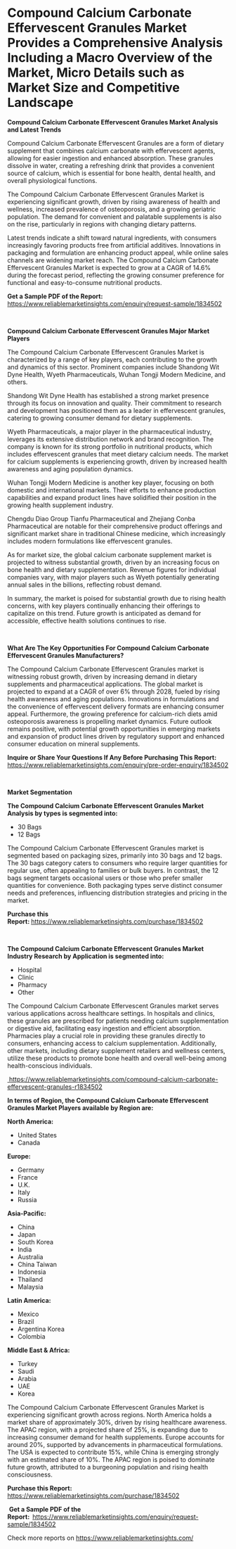 <p><h1>Compound Calcium Carbonate Effervescent Granules Market Provides a Comprehensive Analysis Including a Macro Overview of the Market, Micro Details such as Market Size and Competitive Landscape</h1></p><p><strong>Compound Calcium Carbonate Effervescent Granules Market Analysis and Latest Trends</strong></p>
<p><p>Compound Calcium Carbonate Effervescent Granules are a form of dietary supplement that combines calcium carbonate with effervescent agents, allowing for easier ingestion and enhanced absorption. These granules dissolve in water, creating a refreshing drink that provides a convenient source of calcium, which is essential for bone health, dental health, and overall physiological functions. </p><p>The Compound Calcium Carbonate Effervescent Granules Market is experiencing significant growth, driven by rising awareness of health and wellness, increased prevalence of osteoporosis, and a growing geriatric population. The demand for convenient and palatable supplements is also on the rise, particularly in regions with changing dietary patterns. </p><p>Latest trends indicate a shift toward natural ingredients, with consumers increasingly favoring products free from artificial additives. Innovations in packaging and formulation are enhancing product appeal, while online sales channels are widening market reach. The Compound Calcium Carbonate Effervescent Granules Market is expected to grow at a CAGR of 14.6% during the forecast period, reflecting the growing consumer preference for functional and easy-to-consume nutritional products.</p></p>
<p><strong>Get a Sample PDF of the Report:&nbsp;</strong> <a href="https://www.reliablemarketinsights.com/enquiry/request-sample/1834502?utm_campaign=3223&utm_medium=2&utm_source=Github&utm_content=ia&utm_term=09032025&utm_id=compound-calcium-carbonate-effervescent-granules">https://www.reliablemarketinsights.com/enquiry/request-sample/1834502</a></p>
<p>&nbsp;</p>
<p><strong>Compound Calcium Carbonate Effervescent Granules Major Market Players</strong></p>
<p><p>The Compound Calcium Carbonate Effervescent Granules Market is characterized by a range of key players, each contributing to the growth and dynamics of this sector. Prominent companies include Shandong Wit Dyne Health, Wyeth Pharmaceuticals, Wuhan Tongji Modern Medicine, and others. </p><p>Shandong Wit Dyne Health has established a strong market presence through its focus on innovation and quality. Their commitment to research and development has positioned them as a leader in effervescent granules, catering to growing consumer demand for dietary supplements.</p><p>Wyeth Pharmaceuticals, a major player in the pharmaceutical industry, leverages its extensive distribution network and brand recognition. The company is known for its strong portfolio in nutritional products, which includes effervescent granules that meet dietary calcium needs. The market for calcium supplements is experiencing growth, driven by increased health awareness and aging population dynamics.</p><p>Wuhan Tongji Modern Medicine is another key player, focusing on both domestic and international markets. Their efforts to enhance production capabilities and expand product lines have solidified their position in the growing health supplement industry.</p><p>Chengdu Diao Group Tianfu Pharmaceutical and Zhejiang Conba Pharmaceutical are notable for their comprehensive product offerings and significant market share in traditional Chinese medicine, which increasingly includes modern formulations like effervescent granules.</p><p>As for market size, the global calcium carbonate supplement market is projected to witness substantial growth, driven by an increasing focus on bone health and dietary supplementation. Revenue figures for individual companies vary, with major players such as Wyeth potentially generating annual sales in the billions, reflecting robust demand.</p><p>In summary, the market is poised for substantial growth due to rising health concerns, with key players continually enhancing their offerings to capitalize on this trend. Future growth is anticipated as demand for accessible, effective health solutions continues to rise.</p></p>
<p>&nbsp;</p>
<p><strong>What Are The Key Opportunities For Compound Calcium Carbonate Effervescent Granules Manufacturers?</strong></p>
<p><p>The Compound Calcium Carbonate Effervescent Granules market is witnessing robust growth, driven by increasing demand in dietary supplements and pharmaceutical applications. The global market is projected to expand at a CAGR of over 6% through 2028, fueled by rising health awareness and aging populations. Innovations in formulations and the convenience of effervescent delivery formats are enhancing consumer appeal. Furthermore, the growing preference for calcium-rich diets amid osteoporosis awareness is propelling market dynamics. Future outlook remains positive, with potential growth opportunities in emerging markets and expansion of product lines driven by regulatory support and enhanced consumer education on mineral supplements.</p></p>
<p><strong>Inquire or Share Your Questions If Any Before Purchasing This Report:</strong> <a href="https://www.reliablemarketinsights.com/enquiry/pre-order-enquiry/1834502?utm_campaign=3223&utm_medium=2&utm_source=Github&utm_content=ia&utm_term=09032025&utm_id=compound-calcium-carbonate-effervescent-granules">https://www.reliablemarketinsights.com/enquiry/pre-order-enquiry/1834502</a></p>
<p>&nbsp;</p>
<p><strong>Market Segmentation</strong></p>
<p><strong>The Compound Calcium Carbonate Effervescent Granules Market Analysis by types is segmented into:</strong></p>
<p><ul><li>30 Bags</li><li>12 Bags</li></ul></p>
<p><p>The Compound Calcium Carbonate Effervescent Granules market is segmented based on packaging sizes, primarily into 30 bags and 12 bags. The 30 bags category caters to consumers who require larger quantities for regular use, often appealing to families or bulk buyers. In contrast, the 12 bags segment targets occasional users or those who prefer smaller quantities for convenience. Both packaging types serve distinct consumer needs and preferences, influencing distribution strategies and pricing in the market.</p></p>
<p><strong>Purchase this Report:&nbsp;</strong><a href="https://www.reliablemarketinsights.com/purchase/1834502?utm_campaign=3223&utm_medium=2&utm_source=Github&utm_content=ia&utm_term=09032025&utm_id=compound-calcium-carbonate-effervescent-granules">https://www.reliablemarketinsights.com/purchase/1834502</a></p>
<p>&nbsp;</p>
<p><strong>The Compound Calcium Carbonate Effervescent Granules Market Industry Research by Application is segmented into:</strong></p>
<p><ul><li>Hospital</li><li>Clinic</li><li>Pharmacy</li><li>Other</li></ul></p>
<p><p>The Compound Calcium Carbonate Effervescent Granules market serves various applications across healthcare settings. In hospitals and clinics, these granules are prescribed for patients needing calcium supplementation or digestive aid, facilitating easy ingestion and efficient absorption. Pharmacies play a crucial role in providing these granules directly to consumers, enhancing access to calcium supplementation. Additionally, other markets, including dietary supplement retailers and wellness centers, utilize these products to promote bone health and overall well-being among health-conscious individuals.</p></p>
<p><a href="https://www.reliablemarketinsights.com/compound-calcium-carbonate-effervescent-granules-r1834502?utm_campaign=3223&utm_medium=2&utm_source=Github&utm_content=ia&utm_term=09032025&utm_id=compound-calcium-carbonate-effervescent-granules">&nbsp;https://www.reliablemarketinsights.com/compound-calcium-carbonate-effervescent-granules-r1834502</a></p>
<p><strong>In terms of Region, the Compound Calcium Carbonate Effervescent Granules Market Players available by Region are:</strong></p>
<p>
    <p> <strong> North America: </strong>
        <ul>
            <li>United States</li>
            <li>Canada</li>
        </ul>
        </p> 
    <p> <strong> Europe: </strong>
        <ul>
            <li>Germany</li>
            <li>France</li>
            <li>U.K.</li>
            <li>Italy</li>
            <li>Russia</li>
        </ul>
        </p> 
    <p> <strong> Asia-Pacific: </strong>
        <ul>
            <li>China</li>
            <li>Japan</li>
            <li>South Korea</li>
            <li>India</li>
            <li>Australia</li>
            <li>China Taiwan</li>
            <li>Indonesia</li>
            <li>Thailand</li>
            <li>Malaysia</li>
        </ul>
        </p> 
    <p> <strong> Latin America: </strong>
        <ul>
            <li>Mexico</li>
            <li>Brazil</li>
            <li>Argentina Korea</li>
            <li>Colombia</li>
        </ul>
        </p> 
    <p> <strong> Middle East & Africa: </strong>
        <ul>
            <li>Turkey</li>
            <li>Saudi</li>
            <li>Arabia</li>
            <li>UAE</li>
            <li>Korea</li>
        </ul>
    </p>
    </p>
<p><p>The Compound Calcium Carbonate Effervescent Granules Market is experiencing significant growth across regions. North America holds a market share of approximately 30%, driven by rising healthcare awareness. The APAC region, with a projected share of 25%, is expanding due to increasing consumer demand for health supplements. Europe accounts for around 20%, supported by advancements in pharmaceutical formulations. The USA is expected to contribute 15%, while China is emerging strongly with an estimated share of 10%. The APAC region is poised to dominate future growth, attributed to a burgeoning population and rising health consciousness.</p></p>
<p><strong>Purchase this Report: </strong><a href="https://www.reliablemarketinsights.com/purchase/1834502?utm_campaign=3223&utm_medium=2&utm_source=Github&utm_content=ia&utm_term=09032025&utm_id=compound-calcium-carbonate-effervescent-granules">https://www.reliablemarketinsights.com/purchase/1834502</a></p>
<p>&nbsp;<strong>Get a Sample PDF of the Report:&nbsp;&nbsp;</strong><a href="https://www.reliablemarketinsights.com/enquiry/request-sample/1834502?utm_campaign=3223&utm_medium=2&utm_source=Github&utm_content=ia&utm_term=09032025&utm_id=compound-calcium-carbonate-effervescent-granules">https://www.reliablemarketinsights.com/enquiry/request-sample/1834502</a></p>
<p><strong></strong></p>
<p>Check more reports on <a href="https://www.reliablemarketinsights.com/?utm_campaign=3223&utm_medium=2&utm_source=Github&utm_content=ia&utm_term=09032025&utm_id=compound-calcium-carbonate-effervescent-granules">https://www.reliablemarketinsights.com/</a></p>